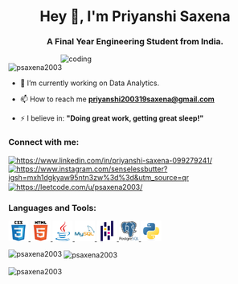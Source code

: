 
<h1 align="center">Hey 👋, I'm Priyanshi Saxena</h1>
<h3 align="center">A Final Year Engineering Student from India.</h3>

<img align="right" alt="coding"  width="400" src="https://user-images.githubusercontent.com/74038190/235224431-e8c8c12e-6826-47f1-89fb-2ddad83b3abf.gif">

<p align="left"> <img src="https://komarev.com/ghpvc/?username=psaxena2003&label=Profile%20views&color=0e75b6&style=flat" alt="psaxena2003" /> </p>

- 🔭 I’m currently working on Data Analytics.

- 📫 How to reach me **priyanshi200319saxena@gmail.com**

- ⚡ I believe in: **"Doing great work, getting great sleep!"**

<h3 align="left">Connect with me:</h3>
<p align="left">
<a href="https://linkedin.com/in/https://www.linkedin.com/in/priyanshi-saxena-099279241/" target="blank"><img align="center" src="https://raw.githubusercontent.com/rahuldkjain/github-profile-readme-generator/master/src/images/icons/Social/linked-in-alt.svg" alt="https://www.linkedin.com/in/priyanshi-saxena-099279241/" height="30" width="40" /></a>
<a href="https://instagram.com/https://www.instagram.com/senselessbutter?igsh=mxh1dgkyaw95ntn3zw%3d%3d&utm_source=qr" target="blank"><img align="center" src="https://raw.githubusercontent.com/rahuldkjain/github-profile-readme-generator/master/src/images/icons/Social/instagram.svg" alt="https://www.instagram.com/senselessbutter?igsh=mxh1dgkyaw95ntn3zw%3d%3d&utm_source=qr" height="30" width="40" /></a>
<a href="https://www.leetcode.com/https://leetcode.com/u/psaxena2003/" target="blank"><img align="center" src="https://raw.githubusercontent.com/rahuldkjain/github-profile-readme-generator/master/src/images/icons/Social/leet-code.svg" alt="https://leetcode.com/u/psaxena2003/" height="30" width="40" /></a>
</p>

<h3 align="left">Languages and Tools:</h3>
<p align="left"> <a href="https://www.w3schools.com/css/" target="_blank" rel="noreferrer"> <img src="https://raw.githubusercontent.com/devicons/devicon/master/icons/css3/css3-original-wordmark.svg" alt="css3" width="40" height="40"/> </a> <a href="https://www.w3.org/html/" target="_blank" rel="noreferrer"> <img src="https://raw.githubusercontent.com/devicons/devicon/master/icons/html5/html5-original-wordmark.svg" alt="html5" width="40" height="40"/> </a> <a href="https://www.java.com" target="_blank" rel="noreferrer"> <img src="https://raw.githubusercontent.com/devicons/devicon/master/icons/java/java-original.svg" alt="java" width="40" height="40"/> </a> <a href="https://www.mysql.com/" target="_blank" rel="noreferrer"> <img src="https://raw.githubusercontent.com/devicons/devicon/master/icons/mysql/mysql-original-wordmark.svg" alt="mysql" width="40" height="40"/> </a> <a href="https://pandas.pydata.org/" target="_blank" rel="noreferrer"> <img src="https://raw.githubusercontent.com/devicons/devicon/2ae2a900d2f041da66e950e4d48052658d850630/icons/pandas/pandas-original.svg" alt="pandas" width="40" height="40"/> </a> <a href="https://www.postgresql.org" target="_blank" rel="noreferrer"> <img src="https://raw.githubusercontent.com/devicons/devicon/master/icons/postgresql/postgresql-original-wordmark.svg" alt="postgresql" width="40" height="40"/> </a> <a href="https://www.python.org" target="_blank" rel="noreferrer"> <img src="https://raw.githubusercontent.com/devicons/devicon/master/icons/python/python-original.svg" alt="python" width="40" height="40"/> </a> </p>

<p><img align="left" src="https://github-readme-stats.vercel.app/api/top-langs?username=psaxena2003&show_icons=true&locale=en&layout=compact" alt="psaxena2003" /></p>

<p>&nbsp;<img align="center" src="https://github-readme-stats.vercel.app/api?username=psaxena2003&show_icons=true&locale=en" alt="psaxena2003" /></p>

<p><img align="center" src="https://github-readme-streak-stats.herokuapp.com/?user=psaxena2003&" alt="psaxena2003" /></p>
